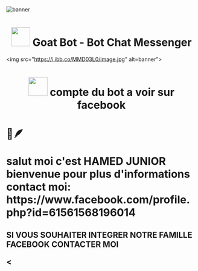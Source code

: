 <img src="https://i.ibb.co/cNb4pmL/image.jpg" alt="banner">
<h1 align="center"><img src="https://i.ibb.co/cNb4pmL/image.jpg" width="50px"> Goat Bot - Bot Chat Messenger</h1>

<img src="https://i.ibb.co/MMD03L0/image.jpg" alt=banner">
<h1 align="center"><img
src="https://i.ibb.co/MMD03L0/image.jpg" width="50px"> compte du bot
a voir sur facebook </h1> 

<p align="center">
<h1 𝗛𝗔𝗠𝗘𝗗 𝗝𝗨𝗡𝗜𝗢𝗥( 𝗘𝗜𝗡𝗦𝗧𝗘𝗜𝗡)**💜🪶>
<p>💜🪶</p>

<P> salut moi c'est HAMED JUNIOR bienvenue pour plus d'informations contact moi:  https://www.facebook.com/profile.php?id=61561568196014</p>

<h2  ➳..𝗧𝗢𝗥𝗘𝗞𝗜..✰..𝐅𝐀𝐌𝐈𝐋𝐘 >
<P> SI VOUS SOUHAITER INTEGRER NOTRE FAMILLE FACEBOOK CONTACTER MOI </P>
  
<

